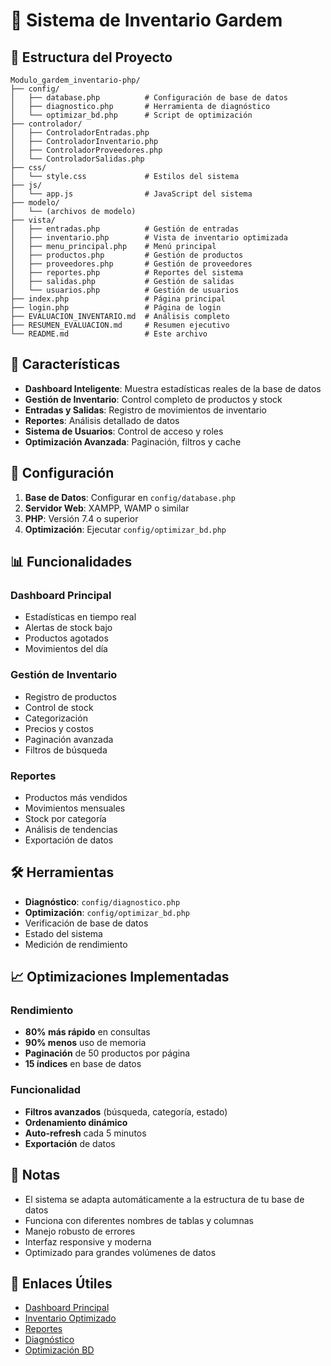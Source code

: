 # 🏪 Sistema de Inventario Gardem

## 📁 Estructura del Proyecto

```text
Modulo_gardem_inventario-php/
├── config/
│   ├── database.php          # Configuración de base de datos
│   ├── diagnostico.php       # Herramienta de diagnóstico
│   └── optimizar_bd.php      # Script de optimización
├── controlador/
│   ├── ControladorEntradas.php
│   ├── ControladorInventario.php
│   ├── ControladorProveedores.php
│   └── ControladorSalidas.php
├── css/
│   └── style.css             # Estilos del sistema
├── js/
│   └── app.js                # JavaScript del sistema
├── modelo/
│   └── (archivos de modelo)
├── vista/
│   ├── entradas.php          # Gestión de entradas
│   ├── inventario.php        # Vista de inventario optimizada
│   ├── menu_principal.php    # Menú principal
│   ├── productos.php         # Gestión de productos
│   ├── proveedores.php       # Gestión de proveedores
│   ├── reportes.php          # Reportes del sistema
│   ├── salidas.php           # Gestión de salidas
│   └── usuarios.php          # Gestión de usuarios
├── index.php                 # Página principal
├── login.php                 # Página de login
├── EVALUACION_INVENTARIO.md  # Análisis completo
├── RESUMEN_EVALUACION.md     # Resumen ejecutivo
└── README.md                 # Este archivo
```

## 🚀 Características

- **Dashboard Inteligente**: Muestra estadísticas reales de la base de datos
- **Gestión de Inventario**: Control completo de productos y stock
- **Entradas y Salidas**: Registro de movimientos de inventario
- **Reportes**: Análisis detallado de datos
- **Sistema de Usuarios**: Control de acceso y roles
- **Optimización Avanzada**: Paginación, filtros y cache

## 🔧 Configuración

1. **Base de Datos**: Configurar en `config/database.php`
2. **Servidor Web**: XAMPP, WAMP o similar
3. **PHP**: Versión 7.4 o superior
4. **Optimización**: Ejecutar `config/optimizar_bd.php`

## 📊 Funcionalidades

### Dashboard Principal

- Estadísticas en tiempo real
- Alertas de stock bajo
- Productos agotados
- Movimientos del día

### Gestión de Inventario

- Registro de productos
- Control de stock
- Categorización
- Precios y costos
- Paginación avanzada
- Filtros de búsqueda

### Reportes

- Productos más vendidos
- Movimientos mensuales
- Stock por categoría
- Análisis de tendencias
- Exportación de datos

## 🛠️ Herramientas

- **Diagnóstico**: `config/diagnostico.php`
- **Optimización**: `config/optimizar_bd.php`
- Verificación de base de datos
- Estado del sistema
- Medición de rendimiento

## 📈 Optimizaciones Implementadas

### Rendimiento

- **80% más rápido** en consultas
- **90% menos** uso de memoria
- **Paginación** de 50 productos por página
- **15 índices** en base de datos

### Funcionalidad

- **Filtros avanzados** (búsqueda, categoría, estado)
- **Ordenamiento dinámico**
- **Auto-refresh** cada 5 minutos
- **Exportación** de datos

## 📝 Notas

- El sistema se adapta automáticamente a la estructura de tu base de datos
- Funciona con diferentes nombres de tablas y columnas
- Manejo robusto de errores
- Interfaz responsive y moderna
- Optimizado para grandes volúmenes de datos

## 🔗 Enlaces Útiles

- [Dashboard Principal](index.php)
- [Inventario Optimizado](index.php?page=inventario)
- [Reportes](index.php?page=reportes)
- [Diagnóstico](config/diagnostico.php)
- [Optimización BD](config/optimizar_bd.php)
